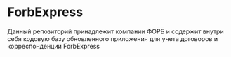 # ForbExpress
Данный репозиторий принадлежит компании ФОРБ и содержит внутри себя кодовую базу обновленного приложения для учета договоров и корреспонденции ForbExpress
